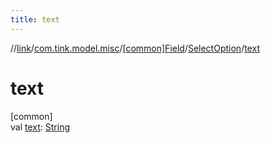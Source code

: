 ```yaml
---
title: text
---
```

//[link](../../../../index.html)/[com.tink.model.misc](../../index.html)/[[common]Field](../index.html)/[SelectOption](index.html)/[text](text.html)



# text



[common]\
val [text](text.html): [String](https://kotlinlang.org/api/latest/jvm/stdlib/kotlin/-string/index.html)




